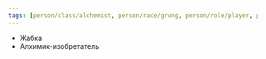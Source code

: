 ```yaml
---
tags: [person/class/alchemist, person/race/grung, person/role/player, person/status/alive]
---
```


- Жабка
- Алхимик-изобретатель
